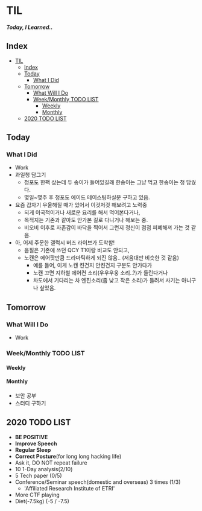 # TIL
***Today, I Learned..***

## Index

<!-- @import "[TOC]" {cmd="toc" depthFrom=1 depthTo=6 orderedList=false} -->
<!-- code_chunk_output -->

- [TIL](#til)
  - [Index](#index)
  - [Today](#today)
    - [What I Did](#what-i-did)
  - [Tomorrow](#tomorrow)
    - [What Will I Do](#what-will-i-do)
    - [Week/Monthly TODO LIST](#weekmonthly-todo-list)
      - [Weekly](#weekly)
      - [Monthly](#monthly)
  - [2020 TODO LIST](#2020-todo-list)

<!-- /code_chunk_output -->


## Today
### What I Did
- Work
- 과일청 담그기
  - 청포도 한팩 샀는데 두 송이가 들어있길래 한송이는 그냥 먹고 한송이는 청 담궜다.
  - 몇일~몇주 후 청포도 에이드 테이스팅하실분 구하고 있음.
- 요즘 갑자기 우울해질 때가 있어서 이것저것 해보려고 노력중
  - 되게 이국적이거나 새로운 요리를 해서 먹어본다거나,
  - 목적지는 기존과 같아도 안가본 길로 다니거나 해보는 중.
  - 비오비 이후로 자존감이 바닥을 찍어서 그런지 정신이 점점 피폐해져 가는 것 같음.
- 아, 어제 주문한 갤럭시 버즈 라이브가 도착함!
  - 음질은 기존에 쓰던 QCY T1이랑 비교도 안되고,
  - 노캔은 에어팟만큼 드라마틱하게 되진 않음.. (저음대만 비슷한 것 같음)
    - 예를 들어, 이게 노캔 켠건지 안켠건지 구분도 안가다가
    - 노캔 끄면 지하철 에어컨 소리(우우우웅 소리..?)가 들린다거나
    - 차도에서 기다리는 차 엔진소리(좀 낮고 작은 소리)가 들려서 사기는 아니구나 싶었음.

## Tomorrow
### What Will I Do
- Work

### Week/Monthly TODO LIST
#### Weekly

#### Monthly
- 보안 공부
- 스터디 구하기

## 2020 TODO LIST
- **BE POSITIVE**
- **Improve Speech**
- **Regular Sleep**
- **Correct Posture**(for long long hacking life)
- Ask it, DO NOT repeat failure
- 10 1-Day analysis(2/10)
- 5 Tech paper (0/5)
- Conference/Seminar speech(domestic and overseas) 3 times (1/3)
  - 'Affiliated Research Institute of ETRI'
- More CTF playing
- Diet(-7.5kg) (-5 / -7.5)
